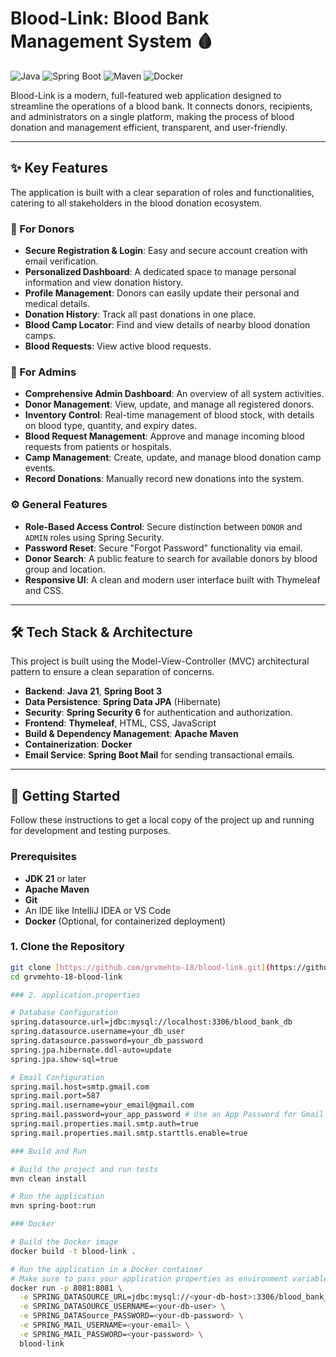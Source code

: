 # Blood-Link: Blood Bank Management System 🩸

![Java](https://img.shields.io/badge/Java-21-blue?style=for-the-badge&logo=openjdk)
![Spring Boot](https://img.shields.io/badge/Spring_Boot-3.x-6DB33F?style=for-the-badge&logo=spring)
![Maven](https://img.shields.io/badge/Maven-4.0.0-C71A36?style=for-the-badge&logo=apache-maven)
![Docker](https://img.shields.io/badge/Docker-Build-2496ED?style=for-the-badge&logo=docker)

Blood-Link is a modern, full-featured web application designed to streamline the operations of a blood bank. It connects donors, recipients, and administrators on a single platform, making the process of blood donation and management efficient, transparent, and user-friendly.



***

## ✨ Key Features

The application is built with a clear separation of roles and functionalities, catering to all stakeholders in the blood donation ecosystem.

### 👤 For Donors
* **Secure Registration & Login**: Easy and secure account creation with email verification.
* **Personalized Dashboard**: A dedicated space to manage personal information and view donation history.
* **Profile Management**: Donors can easily update their personal and medical details.
* **Donation History**: Track all past donations in one place.
* **Blood Camp Locator**: Find and view details of nearby blood donation camps.
* **Blood Requests**: View active blood requests.

### 👑 For Admins
* **Comprehensive Admin Dashboard**: An overview of all system activities.
* **Donor Management**: View, update, and manage all registered donors.
* **Inventory Control**: Real-time management of blood stock, with details on blood type, quantity, and expiry dates.
* **Blood Request Management**: Approve and manage incoming blood requests from patients or hospitals.
* **Camp Management**: Create, update, and manage blood donation camp events.
* **Record Donations**: Manually record new donations into the system.

### ⚙️ General Features
* **Role-Based Access Control**: Secure distinction between `DONOR` and `ADMIN` roles using Spring Security.
* **Password Reset**: Secure "Forgot Password" functionality via email.
* **Donor Search**: A public feature to search for available donors by blood group and location.
* **Responsive UI**: A clean and modern user interface built with Thymeleaf and CSS.



***

## 🛠️ Tech Stack & Architecture

This project is built using the Model-View-Controller (MVC) architectural pattern to ensure a clean separation of concerns.

* **Backend**: **Java 21**, **Spring Boot 3**
* **Data Persistence**: **Spring Data JPA** (Hibernate)
* **Security**: **Spring Security 6** for authentication and authorization.
* **Frontend**: **Thymeleaf**, HTML, CSS, JavaScript
* **Build & Dependency Management**: **Apache Maven**
* **Containerization**: **Docker**
* **Email Service**: **Spring Boot Mail** for sending transactional emails.

***

## 🚀 Getting Started

Follow these instructions to get a local copy of the project up and running for development and testing purposes.

### Prerequisites

* **JDK 21** or later
* **Apache Maven**
* **Git**
* An IDE like IntelliJ IDEA or VS Code
* **Docker** (Optional, for containerized deployment)

### 1. Clone the Repository

```bash
git clone [https://github.com/grvmehto-18/blood-link.git](https://github.com/grvmehto-18/blood-link.git)
cd grvmehto-18-blood-link

### 2. application.properties

# Database Configuration
spring.datasource.url=jdbc:mysql://localhost:3306/blood_bank_db
spring.datasource.username=your_db_user
spring.datasource.password=your_db_password
spring.jpa.hibernate.ddl-auto=update
spring.jpa.show-sql=true

# Email Configuration
spring.mail.host=smtp.gmail.com
spring.mail.port=587
spring.mail.username=your_email@gmail.com
spring.mail.password=your_app_password # Use an App Password for Gmail
spring.mail.properties.mail.smtp.auth=true
spring.mail.properties.mail.smtp.starttls.enable=true

### Build and Run

# Build the project and run tests
mvn clean install

# Run the application
mvn spring-boot:run

### Docker

# Build the Docker image
docker build -t blood-link .

# Run the application in a Docker container
# Make sure to pass your application properties as environment variables
docker run -p 8081:8081 \
  -e SPRING_DATASOURCE_URL=jdbc:mysql://<your-db-host>:3306/blood_bank_db \
  -e SPRING_DATASOURCE_USERNAME=<your-db-user> \
  -e SPRING_DATASource_PASSWORD=<your-db-password> \
  -e SPRING_MAIL_USERNAME=<your-email> \
  -e SPRING_MAIL_PASSWORD=<your-password> \
  blood-link
